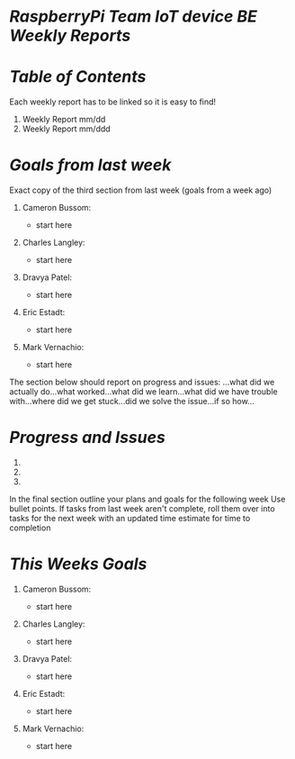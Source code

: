 # ***RaspberryPi Team IoT device BE Weekly Reports***

# ***Table of Contents***
Each weekly report has to be linked so it is easy to find! 

1. Weekly Report mm/dd
2. Weekly Report mm/ddd

# ***Goals from last week***
Exact copy of the third section from last week (goals from a week ago)

1. Cameron Bussom:
   + start here

2. Charles Langley:
   + start here

3. Dravya Patel:
   + start here

4. Eric Estadt:
   + start here

5. Mark Vernachio:
   + start here


The section below should report on progress and issues: ...what did we actually do...what worked...what did we learn...what did we have trouble with...where did we get stuck...did we solve the issue...if so how...

# ***Progress and Issues***
1. 
2. 
3. 

In the final section outline your plans and goals for the following week Use bullet points. If tasks from last week aren't complete, roll them over into tasks for the next week with an updated time estimate for time to completion
# ***This Weeks Goals***
1. Cameron Bussom:
   + start here

2. Charles Langley:
   + start here

3. Dravya Patel:
   + start here

4. Eric Estadt:
   + start here

5. Mark Vernachio:
   + start here
